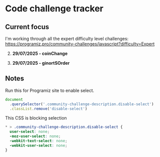 # Code challenge tracker

## Current focus

I'm working through all the expert difficulty level challenges: https://programiz.pro/community-challenges/javascript?difficulty=Expert

2. **29/07/2025 - coinChange**

1. **29/07/2025 - ginortSOrder**

## Notes

Run this for Programiz site to enable select.

```js
document
  .querySelector('.community-challenge-description.disable-select')
  .classList.remove('disable-select')
```

This CSS is blocking selection

```css
* > .community-challenge-description.disable-select {
  user-select: none;
  -moz-user-select: none;
  -webkit-text-select: none;
  -webkit-user-select: none;
}
```
